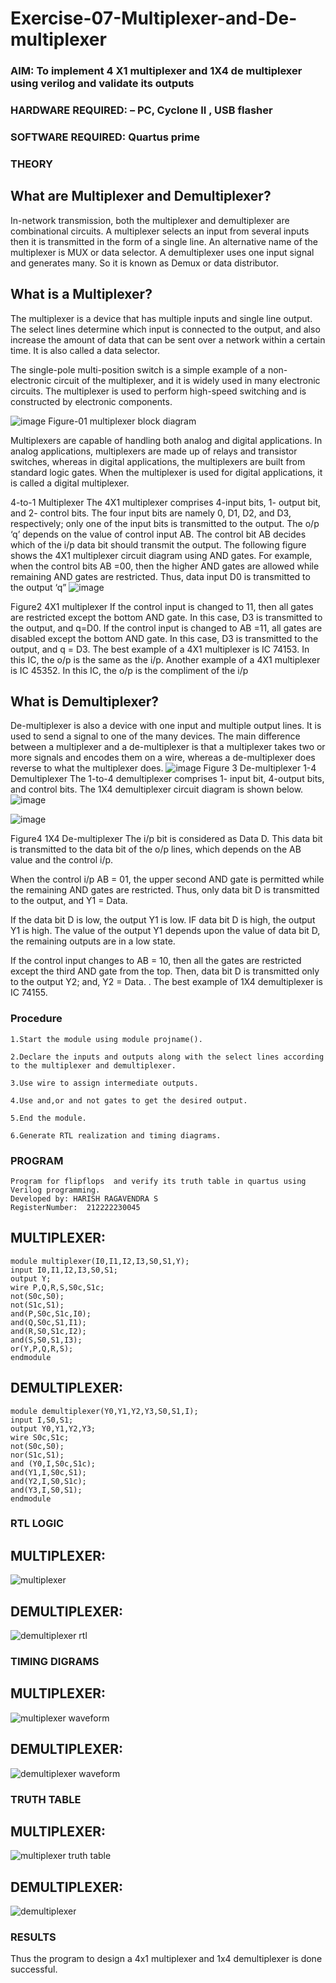 # Exercise-07-Multiplexer-and-De-multiplexer
### AIM: To implement 4 X1 multiplexer and 1X4 de multiplexer using verilog and validate its outputs
### HARDWARE REQUIRED:  – PC, Cyclone II , USB flasher
### SOFTWARE REQUIRED:   Quartus prime
### THEORY 

## What are Multiplexer and Demultiplexer?
In-network transmission, both the multiplexer and demultiplexer are combinational circuits. A multiplexer selects an input from several inputs then it is transmitted in the form of a single line. An alternative name of the multiplexer is MUX or data selector. A demultiplexer uses one input signal and generates many. So it is known as Demux or data distributor.

## What is a Multiplexer?
The multiplexer is a device that has multiple inputs and single line output. The select lines determine which input is connected to the output, and also increase the amount of data that can be sent over a network within a certain time. It is also called a data selector.

The single-pole multi-position switch is a simple example of a non-electronic circuit of the multiplexer, and it is widely used in many electronic circuits. The multiplexer is used to perform high-speed switching and is constructed by electronic components.

![image](https://user-images.githubusercontent.com/36288975/170912485-73c395c7-23c0-4e78-a53d-a2f0d07d9662.png)
          Figure-01 multiplexer block diagram 

Multiplexers are capable of handling both analog and digital applications. In analog applications, multiplexers are made up of relays and transistor switches, whereas in digital applications, the multiplexers are built from standard logic gates. When the multiplexer is used for digital applications, it is called a digital multiplexer.

4-to-1 Multiplexer
The 4X1 multiplexer comprises 4-input bits, 1- output bit, and 2- control bits. The four input bits are namely 0, D1, D2, and D3, respectively; only one of the input bits is transmitted to the output. The o/p ‘q’ depends on the value of control input AB. The control bit AB decides which of the i/p data bit should transmit the output. The following figure shows the 4X1 multiplexer circuit diagram using AND gates. For example, when the control bits AB =00, then the higher AND gates are allowed while remaining AND gates are restricted. Thus, data input D0 is transmitted to the output ‘q”
![image](https://user-images.githubusercontent.com/36288975/170912568-3598c60a-5035-41f3-b0c4-ccedba13aca5.png)


Figure2 4X1 multiplexer 
If the control input is changed to 11, then all gates are restricted except the bottom AND gate. In this case, D3 is transmitted to the output, and q=D0. If the control input is changed to AB =11, all gates are disabled except the bottom AND gate. In this case, D3 is transmitted to the output, and q = D3. The best example of a 4X1 multiplexer is IC 74153. In this IC, the o/p is the same as the i/p. Another example of a 4X1 multiplexer is IC 45352. In this IC, the o/p is the compliment of the i/p


## What is Demultiplexer?
De-multiplexer is also a device with one input and multiple output lines. It is used to send a signal to one of the many devices. The main difference between a multiplexer and a de-multiplexer is that a multiplexer takes two or more signals and encodes them on a wire, whereas a de-multiplexer does reverse to what the multiplexer does.
![image](https://user-images.githubusercontent.com/36288975/170912606-a30e4b74-1726-4430-b245-2c3c3d9c232d.png)
Figure 3 De-multiplexer 
1-4 Demultiplexer
The 1-to-4 demultiplexer comprises 1- input bit, 4-output bits, and control bits. The 1X4 demultiplexer circuit diagram is shown below.![image](https://user-images.githubusercontent.com/36288975/170912683-00fb746a-1d45-4023-91d1-3a70b841073c.png)

![image](https://user-images.githubusercontent.com/36288975/170912741-7cbd52af-7e0d-4be3-b5c6-6fb9c4eca7c9.png)

Figure4 1X4 De-multiplexer 
The i/p bit is considered as Data D. This data bit is transmitted to the data bit of the o/p lines, which depends on the AB value and the control i/p.

When the control i/p AB = 01, the upper second AND gate is permitted while the remaining AND gates are restricted. Thus, only data bit D is transmitted to the output, and Y1 = Data.

If the data bit D is low, the output Y1 is low. IF data bit D is high, the output Y1 is high. The value of the output Y1 depends upon the value of data bit D, the remaining outputs are in a low state.

If the control input changes to AB = 10, then all the gates are restricted except the third AND gate from the top. Then, data bit D is transmitted only to the output Y2; and, Y2 = Data. . The best example of 1X4 demultiplexer is IC 74155.

 
 
### Procedure
```
1.Start the module using module projname().

2.Declare the inputs and outputs along with the select lines according to the multiplexer and demultiplexer.

3.Use wire to assign intermediate outputs.

4.Use and,or and not gates to get the desired output.

5.End the module.

6.Generate RTL realization and timing diagrams.
```



### PROGRAM 
```
Program for flipflops  and verify its truth table in quartus using Verilog programming.
Developed by: HARISH RAGAVENDRA S
RegisterNumber:  212222230045
```
## MULTIPLEXER:
```
module multiplexer(I0,I1,I2,I3,S0,S1,Y);
input I0,I1,I2,I3,S0,S1;
output Y;
wire P,Q,R,S,S0c,S1c;
not(S0c,S0);
not(S1c,S1);
and(P,S0c,S1c,I0);
and(Q,S0c,S1,I1);
and(R,S0,S1c,I2);
and(S,S0,S1,I3);
or(Y,P,Q,R,S);
endmodule
```
## DEMULTIPLEXER:
```
module demultiplexer(Y0,Y1,Y2,Y3,S0,S1,I);
input I,S0,S1;
output Y0,Y1,Y2,Y3;
wire S0c,S1c;
not(S0c,S0);
nor(S1c,S1);
and (Y0,I,S0c,S1c);
and(Y1,I,S0c,S1);
and(Y2,I,S0,S1c);
and(Y3,I,S0,S1);
endmodule
```
### RTL LOGIC  
## MULTIPLEXER:
![multiplexer](https://github.com/harish-ragavendra-25/Exercise-07-Multiplexer-and-De-multiplexer/assets/114852180/04f79fa5-454a-4f5a-b680-ac513a815a83)
## DEMULTIPLEXER:
![demultiplexer rtl](https://github.com/harish-ragavendra-25/Exercise-07-Multiplexer-and-De-multiplexer/assets/114852180/2b556ef0-f646-4ab6-abd7-3f441f2944a2)

### TIMING DIGRAMS  
## MULTIPLEXER:
![multiplexer waveform](https://github.com/harish-ragavendra-25/Exercise-07-Multiplexer-and-De-multiplexer/assets/114852180/3fef8e2e-f8c3-43a5-a417-3702216a337f)
## DEMULTIPLEXER:
![demultiplexer waveform](https://github.com/harish-ragavendra-25/Exercise-07-Multiplexer-and-De-multiplexer/assets/114852180/253afec0-2082-499c-9077-7a3c89ab33a4)
### TRUTH TABLE 
## MULTIPLEXER:
![multiplexer truth table](https://github.com/harish-ragavendra-25/Exercise-07-Multiplexer-and-De-multiplexer/assets/114852180/dcf8a496-3dd6-4e21-b0f7-5d8516124e72)
## DEMULTIPLEXER:
![demultiplexer](https://github.com/harish-ragavendra-25/Exercise-07-Multiplexer-and-De-multiplexer/assets/114852180/9ec47bf7-d38b-4fcf-8e7b-6b2802d718d6)
### RESULTS 
Thus the program to design a 4x1 multiplexer and 1x4 demultiplexer is done successful.
